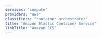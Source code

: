 ```yaml
---
services: "compute"
providers: "aws"
classifiers: "container orchestrator"
title: "Amazon Elastic Container Service"
linkTitle: "Amazon ECS"
---
```

